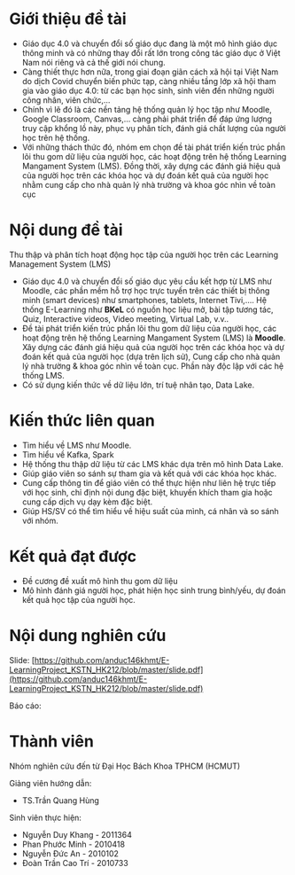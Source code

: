# Giới thiệu đề tài
 
- Giáo dục 4.0 và chuyển đổi số giáo dục đang là một mô hình giáo dục thông minh và có những
thay đổi rất lớn trong công tác giáo dục ở Việt Nam nói riêng và cả thế giới nói chung.
- Càng thiết thực hơn nữa, trong giai đoạn giãn cách xã
hội tại Việt Nam do dịch Covid chuyển biến phức tạp, càng nhiều tầng lớp xã hội tham gia vào
giáo dục 4.0: từ các bạn học sinh, sinh viên đến những người công nhân, viên chức,...
- Chính vì lẽ đó là các nền tảng hệ thống quản lý học tập như Moodle, Google Classroom,
Canvas,... càng phải phát triển để đáp ứng lượng truy cập khổng lồ này, phục vụ phân tích, đánh
giá chất lượng của người học trên hệ thống.
- Với những thách thức đó, nhóm em chọn đề tài phát triển kiến trúc phần lõi thu gom dữ liệu
của người học, các hoạt động trên hệ thống Learning Mangament System (LMS). Đồng thời, xây
dựng các đánh giá hiệu quả của người học trên các khóa học và dự đoán kết quả của người học nhằm 
cung cấp cho nhà quản lý nhà trường và khoa góc nhìn về toàn cục
 
# Nội dung đề tài
 
Thu thập và phân tích hoạt động học tập của người học trên các Learning Management System (LMS)
- Giáo dục 4.0 và chuyển đổi số giáo dục yêu cầu kết hợp từ LMS như Moodle, các phần mềm hỗ trợ học trực tuyến trên các thiết bị thông minh (smart devices) như smartphones, tablets, Internet Tivi,…. Hệ thống E-Learning như **BKeL** có nguồn học liệu mở, bài tập tương tác, Quiz, Interactive videos, Video meeting, Virtual Lab, v.v..
- Đề tài phát triển kiến trúc phần lõi thu gom dữ liệu của người học, các hoạt động trên hệ thống Learning Mangament System (LMS) là **Moodle**. Xây dựng các đánh giá hiệu quả của người học trên các khóa học và dự đoán kết quả của người học (dựa trên lịch sử), Cung cấp cho nhà quản lý nhà trường & khoa góc nhìn về toàn cục. Phần này độc lập với các hệ thống LMS.
- Có sử dụng kiến thức về dữ liệu lớn, trí tuệ nhân tạo, Data Lake.
 
# Kiến thức liên quan
 
- Tìm hiểu về LMS như Moodle.
- Tìm hiểu về Kafka, Spark
- Hệ thống thu thập dữ liệu từ các LMS khác dựa trên mô hình Data Lake.
- Giúp giáo viên so sánh sự tham gia và kết quả với các khóa học khác.
- Cung cấp thông tin để giáo viên có thể thực hiện như liên hệ trực tiếp với học sinh, chỉ định nội dung đặc biệt, khuyến khích tham gia hoặc cung cấp dịch vụ dạy kèm đặc biệt.
- Giúp HS/SV có thể tìm hiểu về hiệu suất của mình, cá nhân và so sánh với nhóm.

# Kết quả đạt được
- Đề cương đề xuất mô hình thu gom dữ liệu
- Mô hình đánh giá người học, phát hiện học sinh trung bình/yếu, dự đoán kết quả học tập của người học.

# Nội dung nghiên cứu

Slide: [https://github.com/anduc146khmt/E-LearningProject_KSTN_HK212/blob/master/slide.pdf](https://github.com/anduc146khmt/E-LearningProject_KSTN_HK212/blob/master/slide.pdf)

Báo cáo:

# Thành viên
Nhóm nghiên cứu đến từ Đại Học Bách Khoa TPHCM (HCMUT)

Giảng viên hướng dẫn: 
- TS.Trần Quang Hùng

Sinh viên thực hiện:
- Nguyễn Duy Khang - 2011364
- Phan Phước Minh - 2010418       
- Nguyễn Đức An - 2010102    
- Đoàn Trần Cao Trí - 2010733
